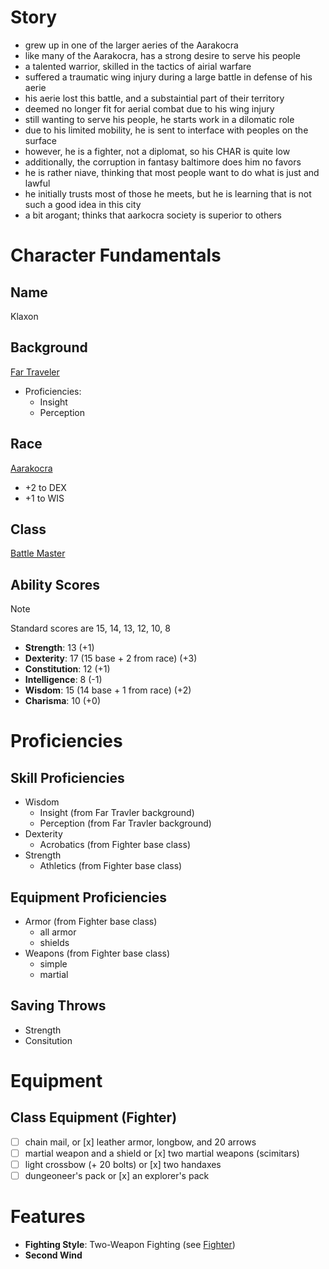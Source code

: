 
# Story

- grew up in one of the larger aeries of the Aarakocra
- like many of the Aarakocra, has a strong desire to serve his people
- a talented warrior, skilled in the tactics of airial warfare
- suffered a traumatic wing injury during a large battle in defense of his aerie
- his aerie lost this battle, and a substaintial part of their territory
- deemed no longer fit for aerial combat due to his wing injury
- still wanting to serve his people, he starts work in a dilomatic role
- due to his limited mobility, he is sent to interface with peoples on the surface
- however, he is a fighter, not a diplomat, so his CHAR is quite low
- additionally, the corruption in fantasy baltimore does him no favors
- he is rather niave, thinking that most people want to do what is just and lawful
- he initially trusts most of those he meets, but he is learning that is not such a good idea in this city
- a bit arogant; thinks that aarkocra society is superior to others

# Character Fundamentals

## Name
Klaxon

## Background

[Far Traveler](../concepts/backgrounds.md)

- Proficiencies:
    - Insight
    - Perception

## Race
[Aarakocra](../races/aarakocra.md)

- +2 to DEX
- +1 to WIS

## Class
[Battle Master](../classes/battlemaster.md)

## Ability Scores

> [!NOTE]
> Standard scores are 15, 14, 13, 12, 10, 8

- **Strength**: 13 (+1)
- **Dexterity**: 17 (15 base + 2 from race) (+3)
- **Constitution**: 12 (+1)
- **Intelligence**: 8 (-1)
- **Wisdom**: 15 (14 base + 1 from race) (+2)
- **Charisma**: 10 (+0)

# Proficiencies

## Skill Proficiencies

- Wisdom
    - Insight (from Far Travler background)
    - Perception (from Far Travler background)
- Dexterity
    - Acrobatics (from Fighter base class)
- Strength
    - Athletics (from Fighter base class)

## Equipment Proficiencies

- Armor (from Fighter base class)
    - all armor
    - shields
- Weapons (from Fighter base class)
    - simple
    - martial

## Saving Throws

- Strength
- Consitution

# Equipment

## Class Equipment (Fighter)

 - [ ] chain mail, or [x] leather armor, longbow, and 20 arrows
 - [ ] martial weapon and a shield or [x] two martial weapons (scimitars)
 - [ ] light crossbow (+ 20 bolts) or [x] two handaxes
 - [ ] dungeoneer's pack or [x] an explorer's pack

# Features

 - **Fighting Style**: Two-Weapon Fighting (see [Fighter](../classes/fighter.md))
 - **Second Wind**

